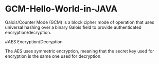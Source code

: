 # GCM-Hello-World-in-JAVA

Galois/Counter Mode (GCM) is a block cipher mode of operation that uses universal hashing over a binary Galois field to provide authenticated encryption/decryption.

#AES Encryption/Decryption

The AES uses symmetric encryption, meaning that the secret key used for encryption is the same one used for decryption.
